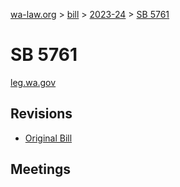 [wa-law.org](/) > [bill](/bill/) > [2023-24](/bill/2023-24/) > [SB 5761](/bill/2023-24/sb/5761/)

# SB 5761
[leg.wa.gov](https://app.leg.wa.gov/billsummary?BillNumber=5761&Year=2023&Initiative=false)

## Revisions
* [Original Bill](1/)

## Meetings